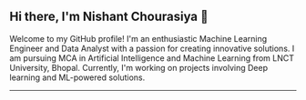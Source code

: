 ## Hi there, I'm Nishant Chourasiya 👋


Welcome to my GitHub profile! I'm an enthusiastic Machine Learning Engineer and Data Analyst with a passion for creating innovative solutions. I am pursuing MCA in Artificial Intelligence and Machine Learning from LNCT University, Bhopal. Currently, I'm working on projects involving Deep learning and ML-powered solutions.

__________________________________________________________________________________________________________________________________________________________________________________


